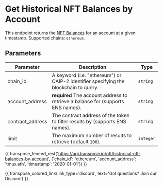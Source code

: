 # Get Historical NFT Balances by Account

This endpoint returns the [NFT Balances](../models/nft_balance_model.md) for an account at a given timestamp. Supported chains: `ethereum`.

## Parameters
| Parameter     | Description                                                                          | Type     | 
|---------------|--------------------------------------------------------------------------------------|----------|
| chain_id      | A keyword (i.e. "ethereum") or CAIP-2 identifier specifying the blockchain to query. | `string` | 
| account_address | **required** The account address to retrieve a balance for (supports ENS names).   | `string` | 
| contract_address |  The contract address of the token to filter results by (supports ENS names).  | `string` | 
| limit | The maximum number of results to retrieve (default `100`). | `integer` |

{{ transpose_fenced_rest('https://api.transpose.io/nft/historical-nft-balances-by-account', {'chain_id': 'ethereum', 'account_address': 'tmux.eth', 'timestamp': '2020-01-01'}) }}

{{ transpose_colored_link(link_type='discord', text='Got questions?  Join our Discord') }}
